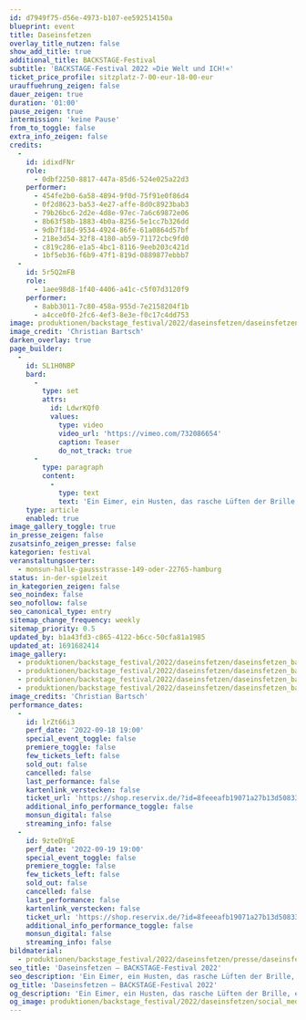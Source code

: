 ```yaml
---
id: d7949f75-d56e-4973-b107-ee592514150a
blueprint: event
title: Daseinsfetzen
overlay_title_nutzen: false
show_add_title: true
additional_title: BACKSTAGE-Festival
subtitle: 'BACKSTAGE-Festival 2022 »Die Welt und ICH!«'
ticket_price_profile: sitzplatz-7-00-eur-18-00-eur
urauffuehrung_zeigen: false
dauer_zeigen: true
duration: '01:00'
pause_zeigen: true
intermission: 'keine Pause'
from_to_toggle: false
extra_info_zeigen: false
credits:
  -
    id: idixdFNr
    role:
      - 0dbf2250-8817-447a-85d6-524e025a22d3
    performer:
      - 454fe2b0-6a58-4894-9f0d-75f91e0f86d4
      - 0f2d8623-ba53-4e27-affe-8d0c8923bab3
      - 79b26bc6-2d2e-4d8e-97ec-7a6c69872e06
      - 8b63f58b-1883-4b0a-8256-5e1cc7b326dd
      - 9db7f18d-9534-4924-86fe-61a0864d57bf
      - 218e3d54-32f8-4180-ab59-71172cbc9fd0
      - c819c286-e1a5-4bc1-8116-9eeb203c421d
      - 1bf5eb36-f6b9-47f1-819d-0889877ebbb7
  -
    id: 5r5Q2mFB
    role:
      - 1aee98d8-1f40-4406-a41c-c5f07d3120f9
    performer:
      - 8abb3011-7c80-458a-955d-7e2158204f1b
      - a4cce0f0-2fc6-4ef3-8e3e-f0c17c4dd753
image: produktionen/backstage_festival/2022/daseinsfetzen/daseinsfetzen_backstage_01_c_niklas_heinecke.jpeg
image_credit: 'Christian Bartsch'
darken_overlay: true
page_builder:
  -
    id: SL1H0NBP
    bard:
      -
        type: set
        attrs:
          id: LdwrKQf0
          values:
            type: video
            video_url: 'https://vimeo.com/732086654'
            caption: Teaser
            do_not_track: true
      -
        type: paragraph
        content:
          -
            type: text
            text: 'Ein Eimer, ein Husten, das rasche Lüften der Brille, ein Spielzeugauto - Daseinsfetzen ist das in eine Revue gegossene Ergebnis einer familiären Spurensuche.'
    type: article
    enabled: true
image_gallery_toggle: true
in_presse_zeigen: false
zusatsinfo_zeigen_presse: false
kategorien: festival
veranstaltungsoerter:
  - monsun-halle-gaussstrasse-149-oder-22765-hamburg
status: in-der-spielzeit
in_kategorien_zeigen: false
seo_noindex: false
seo_nofollow: false
seo_canonical_type: entry
sitemap_change_frequency: weekly
sitemap_priority: 0.5
updated_by: b1a43fd3-c865-4122-b6cc-50cfa81a1985
updated_at: 1691682414
image_gallery:
  - produktionen/backstage_festival/2022/daseinsfetzen/daseinsfetzen_backstage_02_c_christian_bartsch.jpg
  - produktionen/backstage_festival/2022/daseinsfetzen/daseinsfetzen_backstage_03_c_christian_bartsch.jpg
  - produktionen/backstage_festival/2022/daseinsfetzen/daseinsfetzen_backstage_04_c_christian_bartsch.jpg
  - produktionen/backstage_festival/2022/daseinsfetzen/daseinsfetzen_backstage_05_c_christian_bartsch.jpg
image_credits: 'Christian Bartsch'
performance_dates:
  -
    id: lrZt66i3
    perf_date: '2022-09-18 19:00'
    special_event_toggle: false
    premiere_toggle: false
    few_tickets_left: false
    sold_out: false
    cancelled: false
    last_performance: false
    kartenlink_verstecken: false
    ticket_url: 'https://shop.reservix.de/?id=8feeeafb19071a27b13d5083379d95183e9ab490f2f135faf80b2fecfc1ba00f2aba7ad8945f4a4292549eb86feddc1b&vID=7337&eventGrpID=413223&eventID=1986158'
    additional_info_performance_toggle: false
    monsun_digital: false
    streaming_info: false
  -
    id: 9zteDYgE
    perf_date: '2022-09-19 19:00'
    special_event_toggle: false
    premiere_toggle: false
    few_tickets_left: false
    sold_out: false
    cancelled: false
    last_performance: false
    kartenlink_verstecken: false
    ticket_url: 'https://shop.reservix.de/?id=8feeeafb19071a27b13d5083379d95183e9ab490f2f135faf80b2fecfc1ba00f2aba7ad8945f4a4292549eb86feddc1b&vID=7337&eventGrpID=413223&eventID=1986159'
    additional_info_performance_toggle: false
    monsun_digital: false
    streaming_info: false
bildmaterial:
  - produktionen/backstage_festival/2022/daseinsfetzen/presse/daseinsfetzen_backstage_c_christian_bartsch_monsun.zip
seo_title: 'Daseinsfetzen – BACKSTAGE-Festival 2022'
seo_description: 'Ein Eimer, ein Husten, das rasche Lüften der Brille, ein Spielzeugauto - Daseinsfetzen ist das in eine Revue gegossene Ergebnis einer familiären Spurensuche.'
og_title: 'Daseinsfetzen – BACKSTAGE-Festival 2022'
og_description: 'Ein Eimer, ein Husten, das rasche Lüften der Brille, ein Spielzeugauto - Daseinsfetzen ist das in eine Revue gegossene Ergebnis einer familiären Spurensuche.'
og_image: produktionen/backstage_festival/2022/daseinsfetzen/social_media_daseinsfetzen_backstage_c_niklas_heinecke.jpg
---
```

